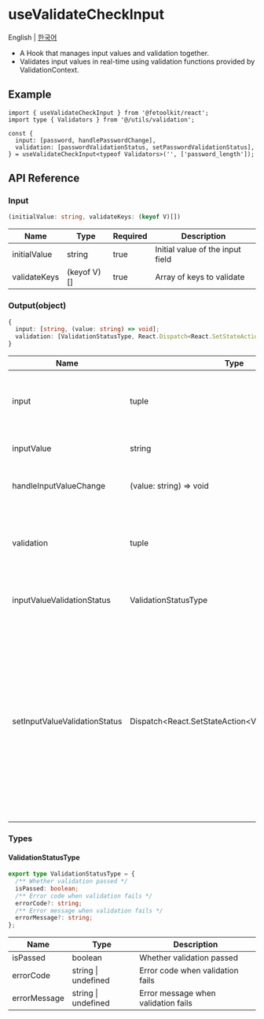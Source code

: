 # useValidateCheckInput

English | [한국어](./useValidateCheckInput_kr.md)

- A Hook that manages input values and validation together.
- Validates input values in real-time using validation functions provided by ValidationContext.

## Example

```tsx
import { useValidateCheckInput } from '@fetoolkit/react';
import type { Validators } from '@/utils/validation';

const {
  input: [password, handlePasswordChange],
  validation: [passwordValidationStatus, setPasswordValidationStatus],
} = useValidateCheckInput<typeof Validators>('', ['password_length']);
```

## API Reference

### Input

```typescript
(initialValue: string, validateKeys: (keyof V)[])
```

| Name         | Type        | Required | Description                      |
| ------------ | ----------- | -------- | -------------------------------- |
| initialValue | string      | true     | Initial value of the input field |
| validateKeys | (keyof V)[] | true     | Array of keys to validate        |

### Output(object)

```typescript
{
  input: [string, (value: string) => void];
  validation: [ValidationStatusType, React.Dispatch<React.SetStateAction<ValidationStatusType>>];
}
```

| Name                          | Type                                                     | Description                                                                                                                                                                                                                                |
| ----------------------------- | -------------------------------------------------------- | ------------------------------------------------------------------------------------------------------------------------------------------------------------------------------------------------------------------------------------------ |
| input                         | tuple                                                    | Tuple containing input value and input value change handler                                                                                                                                                                                |
| inputValue                    | string                                                   | Current value entered by the user                                                                                                                                                                                                          |
| handleInputValueChange        | (value: string) => void                                  | Method to modify the user's input value                                                                                                                                                                                                    |
| validation                    | tuple                                                    | Tuple containing validation status and validation status change function                                                                                                                                                                   |
| inputValueValidationStatus    | ValidationStatusType                                     | Current validation result of the input value                                                                                                                                                                                               |
| setInputValueValidationStatus | Dispatch\<React.SetStateAction\<ValidationStatusType\>\> | Method to modify the validation result of the current input value. <br> (This value was added to allow manual modification of validation results when running asynchronous validation. Please avoid using it unless absolutely necessary.) |

### Types

#### ValidationStatusType

```typescript
export type ValidationStatusType = {
  /** Whether validation passed */
  isPassed: boolean;
  /** Error code when validation fails */
  errorCode?: string;
  /** Error message when validation fails */
  errorMessage?: string;
};
```

| Name         | Type                | Description                         |
| ------------ | ------------------- | ----------------------------------- |
| isPassed     | boolean             | Whether validation passed           |
| errorCode    | string \| undefined | Error code when validation fails    |
| errorMessage | string \| undefined | Error message when validation fails |
